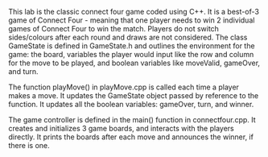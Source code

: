 This lab is the classic connect four game coded using C++. 
It is a best-of-3 game of Connect Four - meaning that one player needs to win 2 individual games of Connect Four to win the match. Players do not switch sides/colours
after each round and draws are not considered. The class GameState is defined in GameState.h and outlines the environment for the game: the board, variables the player
would input like the row and column for the move to be played, and boolean variables like moveValid, gameOver, and turn.

The function playMove() in playMove.cpp is called each time a player makes a move. It updates the GameState object passed by reference to the function. 
It updates all the boolean variables: gameOver, turn, and winner. 

The game controller is defined in the main() function in connectfour.cpp. It creates and initializes 3 game boards, and interacts with the players directly. 
It prints the boards after each move and announces the winner, if there is one.
